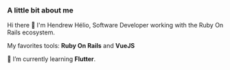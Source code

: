 ### A little bit about me

Hi there 👋
I'm Hendrew Hélio, Software Developer working with the Ruby On Rails ecosystem.

My favorites tools: <b>Ruby On Rails</b> and <b>VueJS</b>

🌱 I’m currently learning <b>Flutter</b>.

<!--
**Hendrew/hendrew** is a ✨ _special_ ✨ repository because its `README.md` (this file) appears on your GitHub profile.

Here are some ideas to get you started:

- 🔭 I’m currently working on ...
- 🌱 I’m currently learning ...
- 👯 I’m looking to collaborate on ...
- 🤔 I’m looking for help with ...
- 💬 Ask me about ...
- 📫 How to reach me: ...
- 😄 Pronouns: ...
- ⚡ Fun fact: ...
-->
